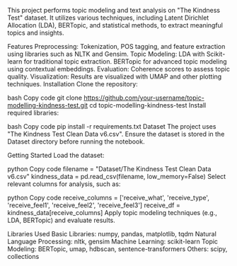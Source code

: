 This project performs topic modeling and text analysis on "The Kindness Test" dataset. It utilizes various techniques, including Latent Dirichlet Allocation (LDA), BERTopic, and statistical methods, to extract meaningful topics and insights.

Features
Preprocessing: Tokenization, POS tagging, and feature extraction using libraries such as NLTK and Gensim.
Topic Modeling:
LDA with Scikit-learn for traditional topic extraction.
BERTopic for advanced topic modeling using contextual embeddings.
Evaluation: Coherence scores to assess topic quality.
Visualization: Results are visualized with UMAP and other plotting techniques.
Installation
Clone the repository:

bash
Copy code
git clone https://github.com/your-username/topic-modelling-kindness-test.git
cd topic-modelling-kindness-test
Install required libraries:

bash
Copy code
pip install -r requirements.txt
Dataset
The project uses "The Kindness Test Clean Data v6.csv". Ensure the dataset is stored in the Dataset directory before running the notebook.

Getting Started
Load the dataset:

python
Copy code
filename = "Dataset/The Kindness Test Clean Data v6.csv"
kindness_data = pd.read_csv(filename, low_memory=False)
Select relevant columns for analysis, such as:

python
Copy code
receive_columns = ['receive_what', 'receive_type', 'receive_feel1', 'receive_feel2', 'receive_feel3']
receive_df = kindness_data[receive_columns]
Apply topic modeling techniques (e.g., LDA, BERTopic) and evaluate results.

Libraries Used
Basic Libraries: numpy, pandas, matplotlib, tqdm
Natural Language Processing: nltk, gensim
Machine Learning: scikit-learn
Topic Modeling: BERTopic, umap, hdbscan, sentence-transformers
Others: scipy, collections
